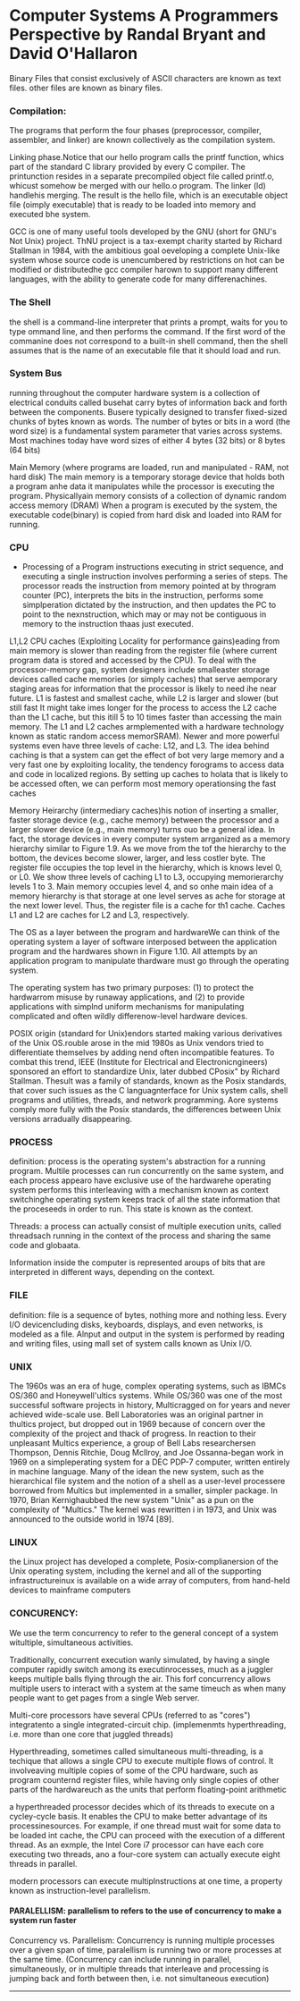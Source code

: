 # Computer Systems A Programmers Perspective by Randal Bryant and David O'Hallaron

Binary Files that consist exclusively of ASCII characters are known as text files.
other files are known as binary files.

### Compilation:

The programs that perform the four phases (preprocessor, compiler, assembler, and linker) are known collectively as the compilation system.

Linking phase.Notice that our hello program calls the printf function, whics part of the standard C library provided by every C compiler. The printunction resides in a separate precompiled object file called printf.o, whicust somehow be merged with our hello.o program. The linker (ld) handlehis merging. The result is the hello file, which is an executable object file (oimply executable) that is ready to be loaded into memory and executed bhe system.

GCC is one of many useful tools developed by the GNU (short for GNU's Not Unix) project. ThNU project is a tax-exempt charity started by Richard Stallman in 1984, with the ambitious goal oeveloping a complete Unix-like system whose source code is unencumbered by restrictions on hot can be modified or distributedhe gcc compiler harown to support many different languages, with the ability to generate code for many differenachines.

### The Shell

the shell is a command-line interpreter that prints a prompt, waits for you to type ommand line, and then performs the command. If the first word of the commanine does not correspond to a built-in shell command, then the shell assumes that is the name of an executable file that it should load and run.

### System Bus

running throughout the computer hardware system is a collection of electrical conduits called busehat carry bytes of information back and forth between the components. Busere typically designed to transfer fixed-sized chunks of bytes known as words. The number of bytes or bits in a word (the word size) is a fundamental system parameter that varies across systems. Most machines today have word sizes of either 4 bytes (32 bits) or 8 bytes (64 bits)

Main Memory (where programs are loaded, run and manipulated - RAM, not hard disk)
The main memory is a temporary storage device that holds both a program anhe data it manipulates while the processor is executing the program. Physicallyain memory consists of a collection of dynamic random access memory (DRAM)
When a program is executed by the system, the executable code(binary) is copied from hard disk and loaded into RAM for running.

### CPU

- Processing of a Program instructions executing in strict sequence, and executing a single instruction involves performing a series of steps. The processor reads the instruction from memory pointed at by throgram counter (PC), interprets the bits in the instruction, performs some simplperation dictated by the instruction, and then updates the PC to point to the nexnstruction, which may or may not be contiguous in memory to the instruction thaas just executed.

L1,L2 CPU caches (Exploiting Locality for performance gains)eading from main memory is slower than reading from the register file (where current program data is stored and accessed by the CPU). To deal with the processor-memory gap, system designers include smalleaster storage devices called cache memories (or simply caches) that serve aemporary staging areas for information that the processor is likely to need ihe near future. L1 is fastest and smallest cache, while L2 is larger and slower (but still fast It might take imes longer for the process to access the L2 cache than the L1 cache, but this itill 5 to 10 times faster than accessing the main memory. The L1 and L2 caches armplemented with a hardware technology known as static random access memorSRAM). Newer and more powerful systems even have three levels of cache: L12, and L3. The idea behind caching is that a system can get the effect of bot very large memory and a very fast one by exploiting locality, the tendency forograms to access data and code in localized regions. By setting up caches to holata that is likely to be accessed often, we can perform most memory operationsing the fast caches

Memory Heirarchy (intermediary caches)his notion of inserting a smaller, faster storage device (e.g., cache memory) between the processor and a larger slower device (e.g., main memory) turns ouo be a general idea. In fact, the storage devices in every computer system arrganized as a memory hierarchy similar to Figure 1.9. As we move from the tof the hierarchy to the bottom, the devices become slower, larger, and less costler byte. The register file occupies the top level in the hierarchy, which is knows level 0, or L0. We show three levels of caching L1 to L3, occupying memorierarchy levels 1 to 3. Main memory occupies level 4, and so onhe main idea of a memory hierarchy is that storage at one level serves as ache for storage at the next lower level. Thus, the register file is a cache for th1 cache. Caches L1 and L2 are caches for L2 and L3, respectively.

The OS as a layer between the program and hardwareWe can think of the operating system a layer of software interposed between the application program and the hardwares shown in Figure 1.10. All attempts by an application program to manipulate thardware must go through the operating system.

The operating system has two primary purposes: (1) to protect the hardwarrom misuse by runaway applications, and (2) to provide applications with simplnd uniform mechanisms for manipulating complicated and often wildly differenow-level hardware devices.

POSIX origin (standard for Unix)endors started making various derivatives of the Unix OS.rouble arose in the mid 1980s as Unix vendors tried to differentiate themselves by adding nend often incompatible features. To combat this trend, IEEE (Institute for Electrical and Electronicngineers) sponsored an effort to standardize Unix, later dubbed CPosix" by Richard Stallman. Thesult was a family of standards, known as the Posix standards, that cover such issues as the C languagnterface for Unix system calls, shell programs and utilities, threads, and network programming. Aore systems comply more fully with the Posix standards, the differences between Unix versions arradually disappearing.

### PROCESS

definition: process is the operating system's abstraction for a running program. Multile processes can run concurrently on the same system, and each process appearo have exclusive use of the hardwarehe operating system performs this interleaving with a mechanism known as context switchinghe operating system keeps track of all the state information that the proceseeds in order to run. This state is known as the context.

Threads: a process can actually consist of multiple execution units, called threadsach running in the context of the process and sharing the same code and globaata.

Information inside the computer is represented aroups of bits that are interpreted in different ways, depending on the context.

### FILE

definition: file is a sequence of bytes, nothing more and nothing less. Every I/O devicencluding disks, keyboards, displays, and even networks, is modeled as a file. Alnput and output in the system is performed by reading and writing files, using mall set of system calls known as Unix I/O.

### UNIX

The 1960s was an era of huge, complex operating systems, such as IBMCs OS/360 and Honeywell'ultics systems. While OS/360 was one of the most successful software projects in history, Multicragged on for years and never achieved wide-scale use. Bell Laboratories was an original partner in thultics project, but dropped out in 1969 because of concern over the complexity of the project and thack of progress. In reaction to their unpleasant Multics experience, a group of Bell Labs researchersen Thompson, Dennis Ritchie, Doug McIlroy, and Joe Ossanna-began work in 1969 on a simpleperating system for a DEC PDP-7 computer, written entirely in machine language. Many of the idean the new system, such as the hierarchical file system and the notion of a shell as a user-level processere borrowed from Multics but implemented in a smaller, simpler package. In 1970, Brian Kernighaubbed the new system "Unix" as a pun on the complexity of "Multics." The kernel was rewritten i in 1973, and Unix was announced to the outside world in 1974 [89].

### LINUX

the Linux project has developed a complete, Posix-complianersion of the Unix operating system, including the kernel and all of the supporting infrastructureinux is available on a wide array of computers, from hand-held devices to mainframe computers

### CONCURENCY:

We use the term concurrency to refer to the general concept of a system witultiple, simultaneous activities.

Traditionally, concurrent execution wanly simulated, by having a single computer rapidly switch among its executinrocesses, much as a juggler keeps multiple balls flying through the air. This forf concurrency allows multiple users to interact with a system at the same timeuch as when many people want to get pages from a single Web server.

Multi-core processors have several CPUs (referred to as "cores") integratento a single integrated-circuit chip. (implemenmts hyperthreading, i.e. more than one core that juggled threads)

Hyperthreading, sometimes called simultaneous multi-threading, is a techique that allows a single CPU to execute multiple flows of control. It involveaving multiple copies of some of the CPU hardware, such as program counternd register files, while having only single copies of other parts of the hardwareuch as the units that perform floating-point arithmetic

a hyperthreaded processor decides which of its threads to execute on a cycley-cycle basis. It enables the CPU to make better advantage of its processinesources. For example, if one thread must wait for some data to be loaded int cache, the CPU can proceed with the execution of a different thread. As an exmple, the Intel Core i7 processor can have each core executing two threads, ano a four-core system can actually execute eight threads in parallel.

modern processors can execute multiplnstructions at one time, a property known as instruction-level parallelism.

#### PARALELLISM: parallelism to refers to the use of concurrency to make a system run faster

Concurrency vs. Parallelism: Concurrency is running multiple processes over a given span of time, paralellism is running two or more processes at the same time.
(Concurrency can include running in parallel, simultaneously, or in multiple threads that interleave and processing is jumping back and forth between then, i.e. not simultaneous execution)

---


